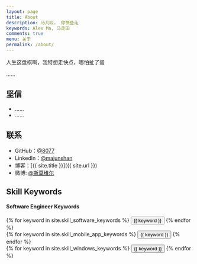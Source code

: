 ```yaml
---
layout: page
title: About
description: 马儿哎， 你快些走
keywords: Alex Ma, 马走田
comments: true
menu: 关于
permalink: /about/
---
```


人生这盘棋啊，我特想走快点，哪怕扯了蛋

......

## 坚信

* ......
* ......

## 联系

* GitHub：[@8077](https://github.com/8077)
* LinkedIn：[@majunshan](https://www.linkedin.com/in/majunshan)
* 博客：[{{ site.title }}]({{ site.url }})
* 微博: [@斯莫维尔](http://weibo.com/am8077)

## Skill Keywords

#### Software Engineer Keywords
<div class="btn-inline">
    {% for keyword in site.skill_software_keywords %}
    <button class="btn btn-outline" type="button">{{ keyword }}</button>
    {% endfor %}
</div>

<!--#### Mobile Developer Keywords-->
<div class="btn-inline">
    {% for keyword in site.skill_mobile_app_keywords %}
    <button class="btn btn-outline" type="button">{{ keyword }}</button>
    {% endfor %}
</div>

<!--#### Windows Developer Keywords-->
<div class="btn-inline">
    {% for keyword in site.skill_windows_keywords %}
    <button class="btn btn-outline" type="button">{{ keyword }}</button>
    {% endfor %}
</div>
